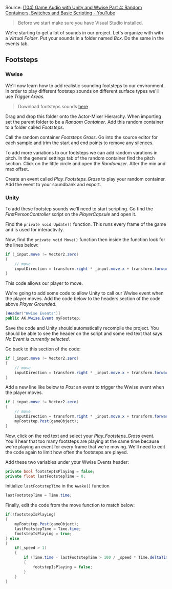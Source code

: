 Source: [(104) Game Audio with Unity and Wwise Part 4: Random Containers, Switches and Basic Scripting - YouTube](https://www.youtube.com/watch?v=UH7OEm_g9Mg&list=PLzlEBXWjqM97U5rHMERc82sTXRBoSB_Fu&index=4)

> Before we start make sure you have Visual Studio installed.

We're starting to get a lot of sounds in our project. Let's organize with with a _Virtual Folder_. Put your sounds in a folder named _Box_. Do the same in the events tab.

## Footsteps

### Wwise

We'll now learn how to add realistic sounding footsteps to our environment. In order to play different footstep sounds on different surface types we'll use _Trigger Areas_.

> Download footsteps sounds [here](https://dakotastateuniversity-my.sharepoint.com/:f:/g/personal/tate_carson_dsu_edu/EmZiG00llDBNlGLEr2ratX0BdfE1MBd35rH4VwmO4TxflQ?e=QFpoKs)

Drag and drop this folder onto the Actor-Mixer Hierarchy. When importing set the parent folder to be a _Random Container_. Add this random container to a folder called _Footsteps_.

Call the random container _Footsteps Grass_. Go into the source editor for each sample and trim the start and end points to remove any silences.

To add more variations to our footsteps we can add random varations in pitch. In the general settings tab of the random container find the pitch section. Click on the little circle and open the _Randomizer_. Alter the min and max offset.

Create an event called _Play_Footsteps_Grass_ to play your random container. Add the event to your soundbank and export.

### Unity

To add these footstep sounds we'll need to start scripting. Go find the _FirstPersonController_ script on the _PlayerCapsule_ and open it.

Find the `private void Update()` function. This runs every frame of the game and is used for interactivity.

Now, find the `private void Move()` function then inside the function look for the lines below:

```c#
if (_input.move != Vector2.zero)
{
    // move
    inputDirection = transform.right * _input.move.x + transform.forward * _input.move.y;
}
```

This code allows our player to move.

We're going to add some code to allow Unity to call our Wwise event when the player moves. Add the code below to the headers section of the code above _Player Grounded_.

```c#
[Header("Wwise Events")]
public AK.Wwise.Event myFootstep;
```

Save the code and Unity should automatically recompile the project. You should be able to see the header on the script and some red text that says _No Event is currently selected_.

Go back to this section of the code:

```c#
if (_input.move != Vector2.zero)
{
    // move
    inputDirection = transform.right * _input.move.x + transform.forward * _input.move.y;
}
```

Add a new line like below to _Post_ an event to trigger the Wwise event when the player moves.

```c#
if (_input.move != Vector2.zero)
{
    // move
    inputDirection = transform.right * _input.move.x + transform.forward * _input.move.y;
    myFootstep.Post(gameObject);
}
```

Now, click on the red text and select your _Play_Footsteps_Grass_ event. You'll hear that too many footsteps are playing at the same time because we're playing an event for every frame that we're moving. We'll need to edit the code again to limit how often the footsteps are played.

Add these two variables under your Wwise Events header:

```c#
private bool footstepIsPlaying = false;
private float lastFootstepTime = 0;
```

Initialize `lastFootstepTime` in the `Awake()` function

```c#
lastFootstepTime = Time.time;
```

Finally, edit the code from the move function to match below:

```c#
if(!footstepIsPlaying)
{
    myFootstep.Post(gameObject);
    lastFootstepTime = Time.time;
    footstepIsPlaying = true;
} else
{
    if(_speed > 1)
    {
        if (Time.time - lastFootstepTime > 100 / _speed * Time.deltaTime)
        {
            footstepIsPlaying = false;
        }
    }
}
```
